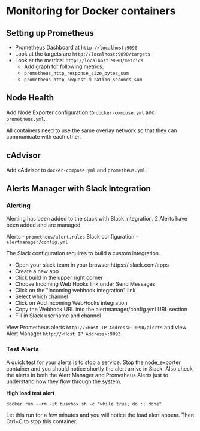 # Monitoring for Docker containers

## Setting up Prometheus

* Prometheus Dashboard at `http://localhost:9090`
* Look at the targets are `http://localhost:9090/targets`
* Look at the metrics: `http://localhost:9090/metrics`
  * Add graph for following metrics:
  * `prometheus_http_response_size_bytes_sum`
  * `prometheus_http_request_duration_seconds_sum`

## Node Health

Add Node Exporter configuration to `docker-compose.yml` and `prometheus.yml`.

All containers need to use the same overlay network so that they can communicate with each other.

## cAdvisor

Add cAdvisor to `docker-compose.yml` and `prometheus.yml`.

## Alerts Manager with Slack Integration

### Alerting

Alerting has been added to the stack with Slack integration. 2 Alerts have been added and are managed.

Alerts - `prometheus/alert.rules` Slack configuration - `alertmanager/config.yml`

The Slack configuration requires to build a custom integration.

* Open your slack team in your browser https://<your-slack-team>.slack.com/apps
* Create a new app
* Click build in the upper right corner
* Choose Incoming Web Hooks link under Send Messages
* Click on the "incoming webhook integration" link
* Select which channel
* Click on Add Incoming WebHooks integration
* Copy the Webhook URL into the alertmanager/config.yml URL section
* Fill in Slack username and channel

View Prometheus alerts `http://<Host IP Address>:9090/alerts` and view Alert Manager `http://<Host IP Address>:9093`

### Test Alerts

A quick test for your alerts is to stop a service. Stop the node_exporter container and you should notice shortly the alert arrive in Slack. Also check the alerts in both the Alert Manager and Prometheus Alerts just to understand how they flow through the system.

**High load test alert**

```
docker run --rm -it busybox sh -c "while true; do :; done"
```

Let this run for a few minutes and you will notice the load alert appear. Then Ctrl+C to stop this container.